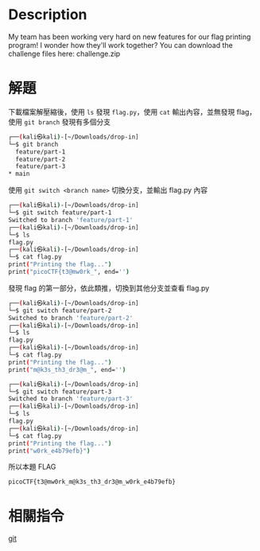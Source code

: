 # Description
My team has been working very hard on new features for our flag printing program! I wonder how they'll work together?
You can download the challenge files here:
challenge.zip

# 解題
下載檔案解壓縮後，使用 `ls` 發現 `flag.py`，使用 `cat` 輸出內容，並無發現 flag，使用 `git branch` 發現有多個分支
```bash            
┌──(kali㉿kali)-[~/Downloads/drop-in]
└─$ git branch
  feature/part-1
  feature/part-2
  feature/part-3
* main   
```
使用 `git switch <branch name>` 切換分支，並輸出 flag.py 內容
```bash
┌──(kali㉿kali)-[~/Downloads/drop-in]
└─$ git switch feature/part-1
Switched to branch 'feature/part-1'
┌──(kali㉿kali)-[~/Downloads/drop-in]
└─$ ls
flag.py                
┌──(kali㉿kali)-[~/Downloads/drop-in]
└─$ cat flag.py 
print("Printing the flag...")
print("picoCTF{t3@mw0rk_", end='')      
```
發現 flag 的第一部分，依此類推，切換到其他分支並查看 flag.py
```bash
┌──(kali㉿kali)-[~/Downloads/drop-in]
└─$ git switch feature/part-2
Switched to branch 'feature/part-2'                               
┌──(kali㉿kali)-[~/Downloads/drop-in]
└─$ ls         
flag.py                             
┌──(kali㉿kali)-[~/Downloads/drop-in]
└─$ cat flag.py 
print("Printing the flag...")
print("m@k3s_th3_dr3@m_", end='')  
```
```bash
┌──(kali㉿kali)-[~/Downloads/drop-in]
└─$ git switch feature/part-3
Switched to branch 'feature/part-3'                           
┌──(kali㉿kali)-[~/Downloads/drop-in]
└─$ ls                       
flag.py                         
┌──(kali㉿kali)-[~/Downloads/drop-in]
└─$ cat flag.py 
print("Printing the flag...")
print("w0rk_e4b79efb}")
```

<!-- flag -->
所以本題 FLAG 
```text
picoCTF{t3@mw0rk_m@k3s_th3_dr3@m_w0rk_e4b79efb}
```

# 相關指令
[git](../Info/git.md)